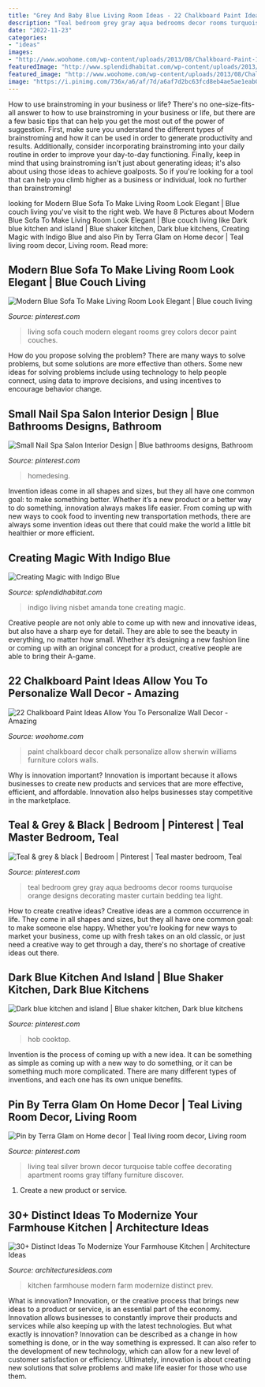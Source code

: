 ```yaml
---
title: "Grey And Baby Blue Living Room Ideas - 22 Chalkboard Paint Ideas Allow You To Personalize Wall Decor"
description: "Teal bedroom grey gray aqua bedrooms decor rooms turquoise orange designs decorating master curtain bedding tea light"
date: "2022-11-23"
categories:
- "ideas"
images:
- "http://www.woohome.com/wp-content/uploads/2013/08/Chalkboard-Paint-Ideas-12-2.jpg"
featuredImage: "http://www.splendidhabitat.com/wp-content/uploads/2013/12/Indigo-LR-Amanda-Nisbet-Hampton-Showhouse.jpg"
featured_image: "http://www.woohome.com/wp-content/uploads/2013/08/Chalkboard-Paint-Ideas-12-2.jpg"
image: "https://i.pinimg.com/736x/a6/af/7d/a6af7d2bc63fcd8eb4ae5ae1eab0115a.jpg"
---
```



How to use brainstroming in your business or life?
There's no one-size-fits-all answer to how to use brainstroming in your business or life, but there are a few basic tips that can help you get the most out of the power of suggestion. First, make sure you understand the different types of brainstroming and how it can be used in order to generate productivity and results. Additionally, consider incorporating brainstroming into your daily routine in order to improve your day-to-day functioning. Finally, keep in mind that using brainstroming isn't just about generating ideas; it's also about using those ideas to achieve goalposts. So if you're looking for a tool that can help you climb higher as a business or individual, look no further than brainstroming!

	

		
looking for Modern Blue Sofa To Make Living Room Look Elegant | Blue couch living you've visit to the right web. We have 8 Pictures about Modern Blue Sofa To Make Living Room Look Elegant | Blue couch living like Dark blue kitchen and island | Blue shaker kitchen, Dark blue kitchens, Creating Magic with Indigo Blue and also Pin by Terra Glam on Home decor | Teal living room decor, Living room. Read more:
		
    
## Modern Blue Sofa To Make Living Room Look Elegant | Blue Couch Living

<img loading=lazy src="https://i.pinimg.com/736x/77/14/90/771490362495ed5870112dd3ff9b33be--blue-sofas-cozy-living-rooms.jpg" onerror="this.onerror=null;this.src='https://tse1.mm.bing.net/th?id=OIP.-On4x_FQ1FxWlD_xVYHugwHaFj&amp;pid=15.1';" alt="Modern Blue Sofa To Make Living Room Look Elegant | Blue couch living">

_Source: pinterest.com_

>living sofa couch modern elegant rooms grey colors decor paint couches. 

	

How do you propose solving the problem?
There are many ways to solve problems, but some solutions are more effective than others. Some new ideas for solving problems include using technology to help people connect, using data to improve decisions, and using incentives to encourage behavior change.

    
## Small Nail Spa Salon Interior Design | Blue Bathrooms Designs, Bathroom

<img loading=lazy src="https://i.pinimg.com/736x/6d/93/59/6d9359ea48d72a3bb7024e65243ef774.jpg" onerror="this.onerror=null;this.src='https://tse3.mm.bing.net/th?id=OIP.q3hxxub8NfuaJT3H12I7kAHaLH&amp;pid=15.1';" alt="Small Nail Spa Salon Interior Design | Blue bathrooms designs, Bathroom">

_Source: pinterest.com_

>homedesing. 

	

Invention ideas come in all shapes and sizes, but they all have one common goal: to make something better. Whether it’s a new product or a better way to do something, innovation always makes life easier. From coming up with new ways to cook food to inventing new transportation methods, there are always some invention ideas out there that could make the world a little bit healthier or more efficient.

    
## Creating Magic With Indigo Blue

<img loading=lazy src="http://www.splendidhabitat.com/wp-content/uploads/2013/12/Indigo-LR-Amanda-Nisbet-Hampton-Showhouse.jpg" onerror="this.onerror=null;this.src='https://tse2.mm.bing.net/th?id=OIP.NrdRkdyuKLWi3LZLuGzBPwAAAA&amp;pid=15.1';" alt="Creating Magic with Indigo Blue">

_Source: splendidhabitat.com_

>indigo living nisbet amanda tone creating magic. 

	

Creative people are not only able to come up with new and innovative ideas, but also have a sharp eye for detail. They are able to see the beauty in everything, no matter how small. Whether it’s designing a new fashion line or coming up with an original concept for a product, creative people are able to bring their A-game.

    
## 22 Chalkboard Paint Ideas Allow You To Personalize Wall Decor - Amazing

<img loading=lazy src="http://www.woohome.com/wp-content/uploads/2013/08/Chalkboard-Paint-Ideas-12-2.jpg" onerror="this.onerror=null;this.src='https://tse4.mm.bing.net/th?id=OIP.-QJGSBue69qqGaE2gFyPTAAAAA&amp;pid=15.1';" alt="22 Chalkboard Paint Ideas Allow You To Personalize Wall Decor - Amazing">

_Source: woohome.com_

>paint chalkboard decor chalk personalize allow sherwin williams furniture colors walls. 

	

Why is innovation important?
Innovation is important because it allows businesses to create new products and services that are more effective, efficient, and affordable. Innovation also helps businesses stay competitive in the marketplace.

    
## Teal &amp; Grey &amp; Black | Bedroom | Pinterest | Teal Master Bedroom, Teal

<img loading=lazy src="https://i.pinimg.com/736x/1f/fb/d3/1ffbd3fc2775ce89379615115d668574--gray-teal-bedrooms-gray-bedroom.jpg" onerror="this.onerror=null;this.src='https://tse3.mm.bing.net/th?id=OIP.hWyhPvxQhUMqxpm3EUj4dwHaJ6&amp;pid=15.1';" alt="Teal &amp; grey &amp; black | Bedroom | Pinterest | Teal master bedroom, Teal">

_Source: pinterest.com_

>teal bedroom grey gray aqua bedrooms decor rooms turquoise orange designs decorating master curtain bedding tea light. 

	

How to create creative ideas?
Creative ideas are a common occurrence in life. They come in all shapes and sizes, but they all have one common goal: to make someone else happy. Whether you're looking for new ways to market your business, come up with fresh takes on an old classic, or just need a creative way to get through a day, there's no shortage of creative ideas out there.

    
## Dark Blue Kitchen And Island | Blue Shaker Kitchen, Dark Blue Kitchens

<img loading=lazy src="https://i.pinimg.com/736x/1c/27/8e/1c278efb39e414a1a513c644c7781c43.jpg" onerror="this.onerror=null;this.src='https://tse4.mm.bing.net/th?id=OIP.TKVlM-h2bxabghncU_qcVQHaJ3&amp;pid=15.1';" alt="Dark blue kitchen and island | Blue shaker kitchen, Dark blue kitchens">

_Source: pinterest.com_

>hob cooktop. 

	

Invention is the process of coming up with a new idea. It can be something as simple as coming up with a new way to do something, or it can be something much more complicated. There are many different types of inventions, and each one has its own unique benefits.

    
## Pin By Terra Glam On Home Decor | Teal Living Room Decor, Living Room

<img loading=lazy src="https://i.pinimg.com/736x/a6/af/7d/a6af7d2bc63fcd8eb4ae5ae1eab0115a.jpg" onerror="this.onerror=null;this.src='https://tse3.mm.bing.net/th?id=OIP.jxLyGVLipSNL554ywlCYHQHaJ4&amp;pid=15.1';" alt="Pin by Terra Glam on Home decor | Teal living room decor, Living room">

_Source: pinterest.com_

>living teal silver brown decor turquoise table coffee decorating apartment rooms gray tiffany furniture discover. 

	

1. Create a new product or service.

    
## 30+ Distinct Ideas To Modernize Your Farmhouse Kitchen | Architecture Ideas

<img loading=lazy src="https://architecturesideas.com/wp-content/uploads/2018/07/farm-house-kitchen-13.jpg" onerror="this.onerror=null;this.src='https://tse2.mm.bing.net/th?id=OIP.jUXC2loHpNBqxmlPwgbmzQHaFO&amp;pid=15.1';" alt="30+ Distinct Ideas To Modernize Your Farmhouse Kitchen | Architecture Ideas">

_Source: architecturesideas.com_

>kitchen farmhouse modern farm modernize distinct prev. 

	

What is innovation?
Innovation, or the creative process that brings new ideas to a product or service, is an essential part of the economy. Innovation allows businesses to constantly improve their products and services while also keeping up with the latest technologies. But what exactly is innovation?
Innovation can be described as a change in how something is done, or in the way something is expressed. It can also refer to the development of new technology, which can allow for a new level of customer satisfaction or efficiency. Ultimately, innovation is about creating new solutions that solve problems and make life easier for those who use them.

